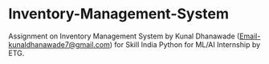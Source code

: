 # Inventory-Management-System
Assignment on Inventory Management System by Kunal Dhanawade (Email-kunaldhanawade7@gmail.com) for Skill India Python for ML/AI Internship by ETG. 
